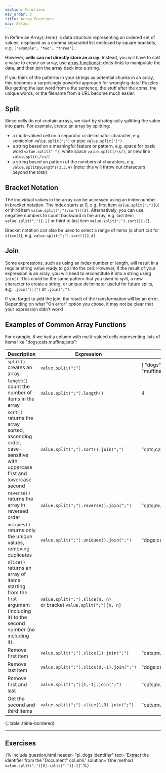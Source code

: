 ```yaml
---
section: Functions
nav_order: 3
title: Array Functions
nav: Arrays
---
```


In Refine an *Array*{:.term} is data structure representing an ordered set of values, displayed as a comma separated list enclosed by square brackets, e.g. `["example", "two", "three"]`.

However, **cells can not directly store an array**.
Instead, you will have to split a value to create an array, use [array functions](https://openrefine.org/docs/manual/grelfunctions#array-functions){:.docs-link} to manipulate the data, and then join the array back into a string. 

If you think of the patterns in your strings as potential chunks in an array, this becomes a surprisingly powerful approach for wrangling data!
Puzzles like getting the last word from a the sentence, the stuff after the coma, the unique words, or the filename from a URL become much easier.

## Split

Since cells do not contain arrays, we start by strategically splitting the value into parts.
For example, create an array by splitting:

- a multi-valued cell on a separator or deliminator character, e.g. semicolon `value.split(";")` or pipe `value.split("|")`
- a string based on a meaningful feature or pattern, e.g. space for basic word `value.split(" ")`, white space `value.split(/\s/)`, or new line `value.split(/\n/)`
- a string based on pattern of the numbers of characters, e.g. `value.splitByLengths(3,3,4)` (note: this will throw out characters beyond the total)

## Bracket Notation

The individual values in the array can be accessed using an index number in bracket notation. 
The index starts at 0, e.g. first item `value.split(";")[0]` or third item `value.split(";").sort()[2]`.
Alternatively, you can use negative numbers to count backward in the array, e.g. last item `value.split(";")[-1]` or third to last item `value.split(";").sort()[-3]`.

Bracket notation can also be used to select a range of items (a short cut for `slice()`), e.g. `value.split(";").sort()[2,4]`.

## Join 

Some expressions, such as using an index number or length, will result in a regular string value ready to go into the cell. 
However, if the result of your expression is an array, you will need to reconstitute it into a string using `join()`. 
This could be the same pattern that you used to split, a new character to create a string, or unique deliminator useful for future splits, e.g. `.join("|||")` or `.join(";")`. 

If you forget to add the join, the result of the transformation will be an error. Depending on what "On error" option you chose, it may not be clear that your expression didn't work!

## Examples of Common Array Functions

For example, if we had a column with multi-valued cells representing lists of items like "dogs;cats;muffins;cats": 

| Description | Expression | Output |
| --- | --- | --- |
| `split()` creates an array | `value.split(";")` | [ "dogs", "cats", "muffins", "cats" ] |
| `length()` count the number of items in the array | `value.split(";").length()` | 4 |
| `sort()` returns the array sorted, ascending order, case-sensitive with uppercase first and lowercase second | `value.split(";").sort().join(";")` | "cats;cats;dogs;muffins" |
| `reverse()` returns the array in reversed order | `value.split(";").reverse().join(";")` | "cats;muffins;cats;dogs" |
| `uniques()` returns only the unique values, removing duplicates | `value.split(";").uniques().join(";")` | "dogs;cats;muffins" |
| `slice()` returns an array of items starting from the first argument (including it) to the second number (no including it). | `value.split(";").slice(n, n)` <br>or bracket `value.split(";")[n, n]` | |
| Remove first item | `value.split(";").slice(1).join(";")` | "cats;muffins;cats" |
| Remove last item | `value.split(";").slice(0,-1).join(";")` | "dogs;cats;muffins" |
| Remove first and last | `value.split(";")[1,-1].join(";")` | "cats;muffins" |
| Get the second and third items | `value.split(";").slice(1,3).join(";")` | "cats;muffins" |
{:.table .table-bordered}

-------------

## Exercises 

{% include question.html header="pi_dogs identifier"
text='Extract the identifier from the "Document" column.'
solution='One method `value.split(",")[0].split(" ")[-1]`' %}
